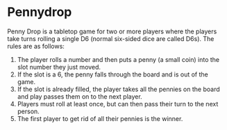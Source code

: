 # Pennydrop

Penny Drop is a tabletop game for two or more players where the players take turns rolling a single D6 (normal six-sided dice are called D6s). The rules are as follows:

1. The player rolls a number and then puts a penny (a small coin) into the slot number they just moved.
2. If the slot is a 6, the penny falls through the board and is out of the game.
3. If the slot is already filled, the player takes all the pennies on the board and play passes them on to the next player.
4. Players must roll at least once, but can then pass their turn to the next person.
5. The first player to get rid of all their pennies is the winner.